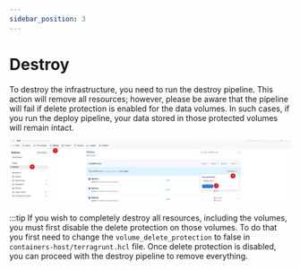 ```yaml
---
sidebar_position: 3
---
```


# Destroy
To destroy the infrastructure, you need to run the destroy pipeline. This action will remove all resources; however, please be aware that the pipeline will fail if delete protection is enabled for the data volumes. In such cases, if you run the deploy pipeline, your data stored in those protected volumes will remain intact.

![](../../static/img/destroy-infrastructure.png)

:::tip
    If you wish to completely destroy all resources, including the volumes, you must first disable the delete protection on those volumes. To do that you first need to change the `volume_delete_protection` to false in `containers-host/terragrunt.hcl` file. Once delete protection is disabled, you can proceed with the destroy pipeline to remove everything.
